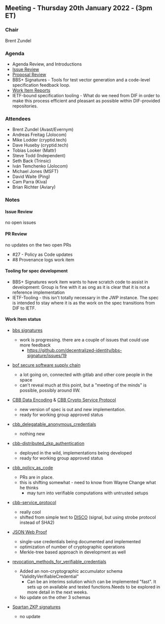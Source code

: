 ## Meeting - Thursday 20th January 2022 - (3pm ET)

### Chair
Brent Zundel


### Agenda
- Agenda Review, and Introductions 
- [Issue Review](https://github.com/decentralized-identity/crypto-wg/issues)
- [Proposal Review](https://github.com/decentralized-identity/crypto-wg/pulls)
- BBS+ Signatures - Tools for test vector generation and a code-level specification feedback loop.
- [Work Item Reports](https://github.com/decentralized-identity/crypto-wg/tree/main/work_items)
- IETF-bound specification tooling - What do we need from DIF in order to make this process efficient and pleasant as possible within DIF-provided repositories.

### Attendees
* Brent Zundel (Avast/Evernym)
* Andreas Freitag (Jolocom)
* Mike Lodder (cryptid.tech)
* Dave Huseby (cryptid.tech)
* Tobias Looker (Mattr)
* Steve Todd (Independent)
* Seth Back (Trinsic)
* Iván Temchenko (Jolocom)
* Michael Jones (MSFT)
* David Waite (Ping)
* Cam Parra (Kiva)
* Brian Richter (Aviary)

### Notes
#### Issue Review
no open issues

#### PR Review
no updates on the two open PRs
- #27 - Policy as Code updates
- #8 Provenance logs work item

#### Tooling for spec development
- BBS+ Signatures work item wants to have scratch code to assist in development: Group is fine with it as ong as it is clear that it is not a reference implementation
- IETF-Tooling - this isn't totally necessary in the JWP instance. The spec is intended to stay where it is as the work on the spec transitions from DIF to IETF.

#### Work Item status
- [bbs signatures](https://github.com/decentralized-identity/crypto-wg/blob/main/work_items/bbs_signatures.md)
    -  work is progressing. there are a couple of issues that could use more feedback
        -  https://github.com/decentralized-identity/bbs-signature/issues/19

- [bof secure software supply chain](https://github.com/decentralized-identity/crypto-wg/blob/main/work_items/bof_secure_software_supply_chain.md) 
    - a lot going on, connected with gitlab and other core people in the space
    - can't reveal much at this point, but a "meeting of the minds" is possible, possibly around IIW.
    
- [CBB Data Encoding](https://github.com/decentralized-identity/crypto-wg/blob/main/work_items/cbb_data_encoding.md) & [CBB Crypto Service Protocol](https://github.com/decentralized-identity/crypto-wg/blob/main/work_items/cbb_service_protocol.md)
    - new version of spec is out and new implementation.
    - ready for working group approved status
    
- [cbb_delegatable_anonymous_credentials](https://github.com/decentralized-identity/crypto-wg/blob/main/work_items/cbb_delegatable_anonymous_credentials.md) 
    - nothing new

- [cbb-distributed_zkp_authentication](https://github.com/decentralized-identity/crypto-wg/blob/main/work_items/cbb_distributed_zkp_authentication.md) 
    - deployed in the wild, implementations being developed
    - ready for working group approved status

- [cbb_policy_as_code](https://github.com/decentralized-identity/crypto-wg/blob/main/work_items/cbb_policy_as_code.md) 
    - PRs are in place.
    - this is shifting somewhat - need to know from Wayne Change what he thinks
        - may turn into verifiable computations with untrusted setups

- [cbb-service_protocol](https://github.com/decentralized-identity/crypto-wg/blob/main/work_items/cbb_service_protocol.md) 
    - really cool
    - shifted from simple text to [DISCO](https://www.discocrypto.com/disco.html) (signal, but using strobe protocol instead of SHA2)

- [JSON Web Proof](https://github.com/decentralized-identity/crypto-wg/blob/main/work_items/json_web_proof.md)
    - single-use credentials being documented and implemented
    - optimization of number of cryptographic operations
    - Merkle-tree based approach in development as well

- [revocation_methods_for_verifiable_credentials](https://github.com/decentralized-identity/crypto-wg/blob/main/work_items/revocation_methods_for_verifiable_credentials_.md)
    - Added an non-cryptographic accumulator schema "ValidityVerifiableCredential"
        - Can be an interims solution which can be implemented "fast". It sets up on available and tested functions.Needs to be explored in more detail in the next weeks.
    - No update on the other 3 schemas
    
- [Spartan ZKP signatures](https://github.com/decentralized-identity/crypto-wg/blob/main/work_items/spartan_zkSNARK_signatures.md)
    - no update
